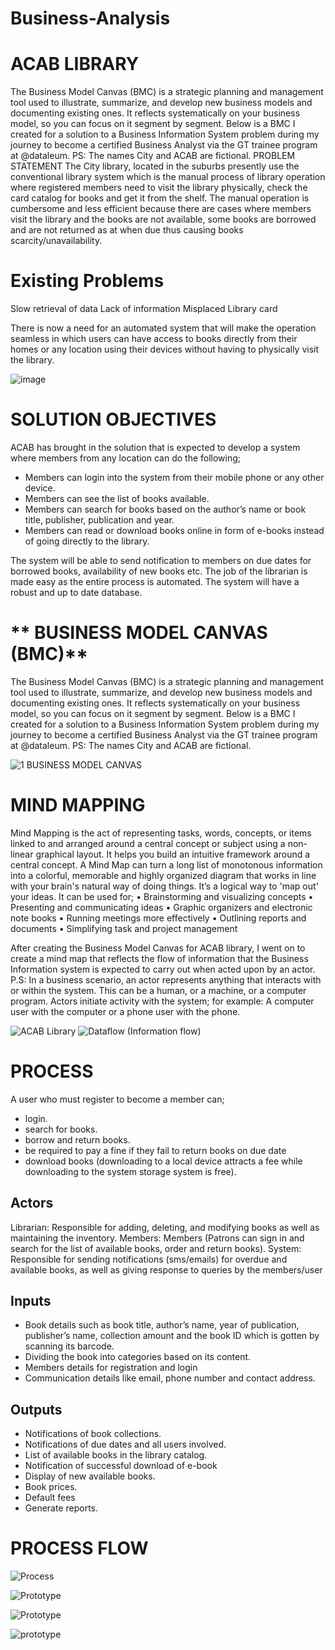 # Business-Analysis 
# **ACAB LIBRARY**

The Business Model Canvas (BMC) is a strategic planning and management tool used to illustrate, summarize, and develop new business models and documenting existing ones. It reflects systematically on your business model, so you can focus on it segment by segment.
Below is a BMC I created for a solution to a Business Information System problem during my journey to become a certified Business Analyst via the GT trainee program at @dataleum.
PS: The names City and ACAB are fictional.
PROBLEM STATEMENT
The City library, located in the suburbs presently use the conventional library system which is the manual process of library operation where registered members need to visit the library physically, check the card catalog for books and get it from the shelf. The manual operation is cumbersome and less efficient because there are cases where members visit the library and the books are not available, some books are borrowed and are not returned as at when due thus causing books scarcity/unavailability.


# Existing Problems
Slow retrieval of data
Lack of information
Misplaced Library card

There is now a need for an automated system that will make the operation seamless in which users can have access to books directly from their homes or any location using their devices without having to physically visit the library. 

![image](https://user-images.githubusercontent.com/114671548/212063837-0a5773f1-b928-45c5-a6de-42e86d4396ff.png)

# **SOLUTION OBJECTIVES**

ACAB has brought in the solution that is expected to develop a system where members from any location can do the following; 
- Members can login into the system from their mobile phone or any other device.
- Members can see the list of books available. 
- Members can search for books based on the author’s name or book title, publisher, publication and year.
- Members can read or download books online in form of e-books instead of going directly to the library.

The system will be able to send notification to members on due dates for borrowed books, availability of new books etc.
The job of the librarian is made easy as the entire process is automated.
The system will have a robust and up to date database.

# ** BUSINESS MODEL CANVAS (BMC)**

The Business Model Canvas (BMC) is a strategic planning and management tool used to illustrate, summarize, and develop new business models and documenting existing ones. It reflects systematically on your business model, so you can focus on it segment by segment.
Below is a BMC I created for a solution to a Business Information System problem during my journey to become a certified Business Analyst via the GT trainee program at @dataleum.
PS: The names City and ACAB are fictional.

![1  BUSINESS MODEL CANVAS](https://user-images.githubusercontent.com/114671548/212064975-3793a34c-eaaa-4c91-b6f8-4601beefeefc.jpg)

# **MIND MAPPING**

Mind Mapping is the act of representing tasks, words, concepts, or items linked to and arranged around a central concept or subject using a non-linear graphical layout. It helps you build an intuitive framework around a central concept. A Mind Map can turn a long list of monotonous information into a colorful, memorable and highly organized diagram that works in line with your brain's natural way of doing things. It’s a logical way to 'map out' your ideas.
It can be used for;
•	Brainstorming and visualizing concepts
•	Presenting and communicating ideas
•	Graphic organizers and electronic note books
•	Running meetings more effectively
•	Outlining reports and documents
•	Simplifying task and project management

After creating the Business Model Canvas for ACAB library, I went on to create a mind map that reflects the flow of information that the Business Information system is expected to carry out when acted upon by an actor.
P.S: In a business scenario, an actor represents anything that interacts with or within the system. This can be a human, or a machine, or a computer program. Actors initiate activity with the system; for example: A computer user with the computer or a phone user with the phone.

![ACAB Library](https://user-images.githubusercontent.com/114671548/212065234-eb562f01-5f8c-4a05-a7e0-70327a4d3ccd.png)
![Dataflow     (Information flow)](https://user-images.githubusercontent.com/114671548/212065547-a012d278-e546-4bd6-b2f4-897893be4d2e.png)

# **PROCESS**

A user who must register to become a member can;
- login.
- search for books.
- borrow and return books.
- be required to pay a fine if they fail to return books on due date
- download books (downloading to a local device attracts a fee while downloading to the system storage system is free).
 
 ## **Actors**
 
 Librarian: Responsible for adding, deleting, and modifying books as well as maintaining the inventory. 
Members: Members (Patrons can sign in and search for the list of available books, order and return books).
System: Responsible for sending notifications (sms/emails) for overdue and available books, as well as giving response to queries by the members/user

## **Inputs**
- Book details such as book title, author’s name, year of publication, publisher’s name, collection amount and the book ID which is gotten by scanning its barcode.
- Dividing the book into categories based on its content.
- Members details for registration and login 
- Communication details like email, phone number and contact address.

## **Outputs**
- Notifications of book collections.
- Notifications of due dates and all users involved. 
- List of available books in the library catalog.
- Notification of successful download of e-book
- Display of new available books.
- Book prices.
- Default fees
- Generate reports. 

# **PROCESS FLOW**
![Process](https://user-images.githubusercontent.com/114671548/212069077-f4fce2f3-7361-418e-8c82-33911c7121c2.png)

![Prototype](https://user-images.githubusercontent.com/114671548/212070164-d66eb86d-aa9c-4bfd-afaf-c14ad9da660b.gif)





![Prototype](https://user-images.githubusercontent.com/114671548/212070278-13da4007-fdb2-41ea-ad10-98666d781da3.gif)

![prototype](https://user-images.githubusercontent.com/114671548/212070436-7dfbe4f7-ea9a-49c8-b193-2c518354bec7.png)










 


